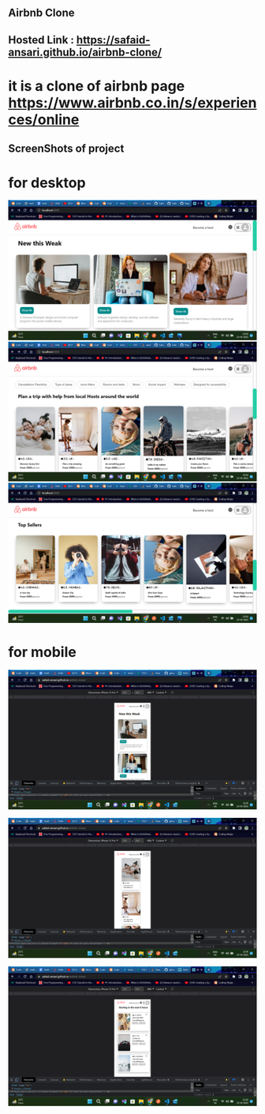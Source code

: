 ## Airbnb Clone

## Hosted Link : https://safaid-ansari.github.io/airbnb-clone/

# it is a clone of airbnb page https://www.airbnb.co.in/s/experiences/online

## ScreenShots of project

# for desktop

![](/images/4.png)
![](/images/5.png)
![](/images/6.png)

# for mobile

![](/images/1.png)

![](/images/2.png)

![](/images/3.png)
